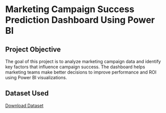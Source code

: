 # Marketing Campaign Success Prediction Dashboard Using Power BI
## Project Objective 
The goal of this project is to analyze marketing campaign data and identify key factors that influence campaign success. The dashboard helps marketing teams make better decisions to improve performance and ROI using Power BI visualizations.
## Dataset Used
<a href="https://github.com/hiraazmat381/Marketing-Campaign-Success-Dashboard/blob/main/predictive_campaign_success.xlsx" target="_blank">Download Dataset</a>
